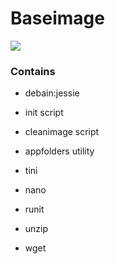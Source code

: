 # Baseimage
[![](https://imagelayers.io/badge/lolhens/baseimage:latest.svg)](https://imagelayers.io/?images=lolhens/baseimage:latest 'Get your own badge on imagelayers.io')
### Contains
* debain:jessie


* init script
* cleanimage script
* appfolders utility


* tini
* nano
* runit
* unzip
* wget
